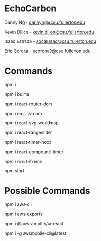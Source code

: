 # EchoCarbon

Danny Ng - dannyng@csu.fullerton.edu

Kevin Dillon - kevin.dillon@csu.fullerton.edu

Isaac Estrada - socalisaac@csu.fullerton.edu

Eric Corona - ecorona9@csu.fullerton.edu


# Commands

npm i

npm i bulma

npm i react-router-dom

npm i emailjs-com

npm i react-svg-worldmap

npm i react-rangeslider

npm i react-timer-hook

npm i react-compound-timer

npm i react-iframe

npm start

# Possible Commands

npm i aws-cli

npm i aws-exports

npm i @aws-amplify/ui-react

npm i -g awsmobile-cli@latest
